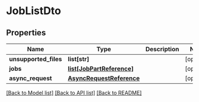 # JobListDto

## Properties
Name | Type | Description | Notes
------------ | ------------- | ------------- | -------------
**unsupported_files** | **list[str]** |  | [optional] 
**jobs** | [**list[JobPartReference]**](JobPartReference.md) |  | [optional] 
**async_request** | [**AsyncRequestReference**](AsyncRequestReference.md) |  | [optional] 

[[Back to Model list]](../README.md#documentation-for-models) [[Back to API list]](../README.md#documentation-for-api-endpoints) [[Back to README]](../README.md)


